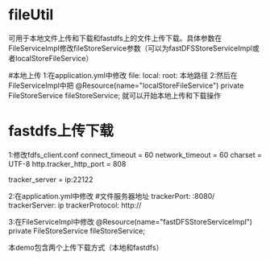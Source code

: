 # fileUtil
可用于本地文件上传和下载和fastdfs上的文件上传下载。具体参数在FileServiceImpl修改fileStoreService参数（可以为fastDFSStoreServiceImpl或者localStoreFileService）

#本地上传
1:在application.yml中修改
file:
  local:
    root: 本地路径
2:然后在FileServiceImpl中把 
    @Resource(name="localStoreFileService")
    private FileStoreService fileStoreService;
就可以开始本地上传和下载操作


# fastdfs上传下载
1:修改fdfs_client.conf 
connect_timeout = 60
network_timeout = 60
charset = UTF-8
http.tracker_http_port = 808

tracker_server = ip:22122

2:在application.yml中修改
#文件服务器地址
trackerPort: :8080/
trackerServer: ip
trackerProtocol: http://

3:在FileServiceImpl中修改
@Resource(name="fastDFSStoreServiceImpl")
private FileStoreService fileStoreService;


本demo包含两个上传下载方式（本地和fastdfs）
